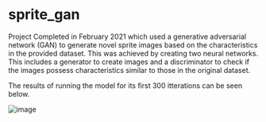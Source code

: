 # sprite_gan

Project Completed in February 2021 which used a generative adversarial network (GAN) to generate novel sprite images based on the characteristics in the provided dataset. This was achieved by creating two neural networks. This includes a generator to create images and a discriminator to check if the images possess characteristics similar to those in the original dataset.

The results of running the model for its first 300 itterations can be seen below.

![image](generated_images/pokemon_1000_speedup2_500.gif)
